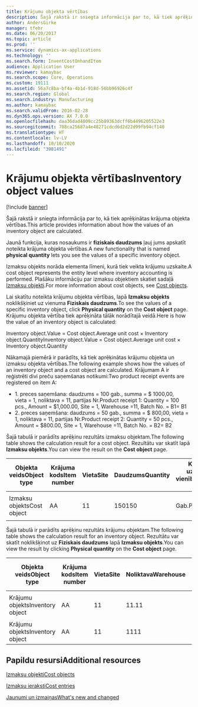 ```yaml
---
title: Krājumu objekta vērtības
description: Šajā rakstā ir sniegta informācija par to, kā tiek aprēķinātas krājuma objekta vērtības.
author: AndersGirke
manager: tfehr
ms.date: 06/20/2017
ms.topic: article
ms.prod: ''
ms.service: dynamics-ax-applications
ms.technology: ''
ms.search.form: InventCostOnhandItem
audience: Application User
ms.reviewer: kamaybac
ms.search.scope: Core, Operations
ms.custom: 19111
ms.assetid: 56a7c8ba-bf4a-4b1d-918d-56bb96926c4f
ms.search.region: Global
ms.search.industry: Manufacturing
ms.author: kamaybac
ms.search.validFrom: 2016-02-28
ms.dyn365.ops.version: AX 7.0.0
ms.openlocfilehash: daa36dad4009cc25b89363dcff6b4496205522e3
ms.sourcegitcommit: 708ca25687a4e48271cdcd6d2d22d99fb94cf140
ms.translationtype: HT
ms.contentlocale: lv-LV
ms.lasthandoff: 10/10/2020
ms.locfileid: "3981491"
---
```

# <a name="inventory-object-values"></a><span data-ttu-id="dfcdb-103">Krājumu objekta vērtības</span><span class="sxs-lookup"><span data-stu-id="dfcdb-103">Inventory object values</span></span>

[!include [banner](../includes/banner.md)]

<span data-ttu-id="dfcdb-104">Šajā rakstā ir sniegta informācija par to, kā tiek aprēķinātas krājuma objekta vērtības.</span><span class="sxs-lookup"><span data-stu-id="dfcdb-104">This article provides information about how the values of an inventory object are calculated.</span></span> 

<span data-ttu-id="dfcdb-105">Jaunā funkcija, kuras nosaukums ir **fiziskais daudzums** ļauj jums apskatīt noteikta krājuma objekta vērtības.</span><span class="sxs-lookup"><span data-stu-id="dfcdb-105">A new functionality that is named **physical quantity** lets you see the values of a specific inventory object.</span></span> 

<span data-ttu-id="dfcdb-106">Izmaksu objekts norāda elementa līmeni, kurā tiek veikta krājumu uzskaite.</span><span class="sxs-lookup"><span data-stu-id="dfcdb-106">A cost object represents the entity level where inventory accounting is performed.</span></span> <span data-ttu-id="dfcdb-107">Plašāku informāciju par izmaksu objektiem skatiet sadaļā [Izmaksu objekti](cost-object.md).</span><span class="sxs-lookup"><span data-stu-id="dfcdb-107">For more information about cost objects, see [Cost objects](cost-object.md).</span></span> 

<span data-ttu-id="dfcdb-108">Lai skatītu noteikta krājumu objekta vērtības, lapā **Izmaksu objekts** noklikšķiniet uz vienuma **Fiziskais daudzums**.</span><span class="sxs-lookup"><span data-stu-id="dfcdb-108">To see the values of a specific inventory object, click **Physical quantity** on the **Cost object** page.</span></span> <span data-ttu-id="dfcdb-109">Krājumu objekta vērtība tiek aprēķināta tālāk norādītajā veidā.</span><span class="sxs-lookup"><span data-stu-id="dfcdb-109">Here is how the value of an inventory object is calculated:</span></span> 

<span data-ttu-id="dfcdb-110">Inventory object.Value = Cost object.Average unit cost × Inventory object.Quantity</span><span class="sxs-lookup"><span data-stu-id="dfcdb-110">Inventory object.Value = Cost object.Average unit cost × Inventory object.Quantity</span></span> 

<span data-ttu-id="dfcdb-111">Nākamajā piemērā ir parādīts, kā tiek aprēķinātas krājumu objekta un izmaksu objekta vērtības.</span><span class="sxs-lookup"><span data-stu-id="dfcdb-111">The following example shows how the values of an inventory object and a cost object are calculated.</span></span> <span data-ttu-id="dfcdb-112">Krājumam A ir reģistrēti divi preču saņemšanas notikumi:</span><span class="sxs-lookup"><span data-stu-id="dfcdb-112">Two product receipt events are registered on item A:</span></span>

-   <span data-ttu-id="dfcdb-113">1. preces saņemšana: daudzums = 100 gab., summa = $ 1000,00, vieta = 1, noliktava = 11, partijas Nr.</span><span class="sxs-lookup"><span data-stu-id="dfcdb-113">Product receipt 1: Quantity = 100 pcs., Amount = $1,000.00, Site = 1, Warehouse =11, Batch No.</span></span> <span data-ttu-id="dfcdb-114">= B1</span><span class="sxs-lookup"><span data-stu-id="dfcdb-114">= B1</span></span>
-   <span data-ttu-id="dfcdb-115">2. preces saņemšana: daudzums = 50 gab., summa = $ 800,00, vieta = 1, noliktava = 11, partijas Nr.</span><span class="sxs-lookup"><span data-stu-id="dfcdb-115">Product receipt 2: Quantity = 50 pcs., Amount = $800.00, Site = 1, Warehouse =11, Batch No.</span></span> <span data-ttu-id="dfcdb-116">= B2</span><span class="sxs-lookup"><span data-stu-id="dfcdb-116">= B2</span></span>

<span data-ttu-id="dfcdb-117">Šajā tabulā ir parādīts aprēķinu rezultāts izmaksu objektam.</span><span class="sxs-lookup"><span data-stu-id="dfcdb-117">The following table shows the calculation result for a cost object.</span></span> <span data-ttu-id="dfcdb-118">Rezultātu var skatīt lapā **Izmaksu objekts**.</span><span class="sxs-lookup"><span data-stu-id="dfcdb-118">You can view the result on the **Cost object** page.</span></span>

<table style="width:100%;">
<colgroup>
<col width="14%" />
<col width="14%" />
<col width="14%" />
<col width="14%" />
<col width="14%" />
<col width="14%" />
<col width="14%" />
</colgroup>
<thead>
<tr class="header">
<th><span data-ttu-id="dfcdb-119">Objekta veids</span><span class="sxs-lookup"><span data-stu-id="dfcdb-119">Object type</span></span></th>
<th><span data-ttu-id="dfcdb-120">Krājuma kods</span><span class="sxs-lookup"><span data-stu-id="dfcdb-120">Item number</span></span></th>
<th><span data-ttu-id="dfcdb-121">Vieta</span><span class="sxs-lookup"><span data-stu-id="dfcdb-121">Site</span></span></th>
<th><span data-ttu-id="dfcdb-122">Daudzums</span><span class="sxs-lookup"><span data-stu-id="dfcdb-122">Quantity</span></span></th>
<th><span data-ttu-id="dfcdb-123">Krājumu uzskaites vienība</span><span class="sxs-lookup"><span data-stu-id="dfcdb-123">Inventory unit</span></span></th>
<th><span data-ttu-id="dfcdb-124">Vērtība</span><span class="sxs-lookup"><span data-stu-id="dfcdb-124">Value</span></span></th>
<th><span data-ttu-id="dfcdb-125">Vidējās vienības izmaksas</span><span class="sxs-lookup"><span data-stu-id="dfcdb-125">Average unit cost</span></span></th>
</tr>
</thead>
<tbody>
<tr class="odd">
<td><span data-ttu-id="dfcdb-126">Izmaksu objekts</span><span class="sxs-lookup"><span data-stu-id="dfcdb-126">Cost object</span></span></td>
<td><span data-ttu-id="dfcdb-127">A</span><span class="sxs-lookup"><span data-stu-id="dfcdb-127">A</span></span></td>
<td><span data-ttu-id="dfcdb-128">1</span><span class="sxs-lookup"><span data-stu-id="dfcdb-128">1</span></span></td>
<td><span data-ttu-id="dfcdb-129">150</span><span class="sxs-lookup"><span data-stu-id="dfcdb-129">150</span></span></td>
<td><span data-ttu-id="dfcdb-130">Gab.</span><span class="sxs-lookup"><span data-stu-id="dfcdb-130">Pcs.</span></span></td>
<td><p><span data-ttu-id="dfcdb-131">$ 1800,00</span><span class="sxs-lookup"><span data-stu-id="dfcdb-131">$1800.00</span></span></p></td>
<td><p><span data-ttu-id="dfcdb-132">$ 12,00</span><span class="sxs-lookup"><span data-stu-id="dfcdb-132">$12.00</span></span></p></td>
</tr>
</tbody>
</table>

<span data-ttu-id="dfcdb-133">Šajā tabulā ir parādīts aprēķinu rezultāts krājumu objektam.</span><span class="sxs-lookup"><span data-stu-id="dfcdb-133">The following table shows the calculation result for an inventory object.</span></span> <span data-ttu-id="dfcdb-134">Rezultātu var skatīt noklikšķinot uz **Fiziskais daudzums** lapā **Izmaksu objekts**.</span><span class="sxs-lookup"><span data-stu-id="dfcdb-134">You can view the result by clicking **Physical quantity** on the **Cost object** page.</span></span>

<table style="width:100%;">
<colgroup>
<col width="11%" />
<col width="11%" />
<col width="11%" />
<col width="11%" />
<col width="11%" />
<col width="11%" />
<col width="11%" />
<col width="11%" />
<col width="11%" />
</colgroup>
<thead>
<tr class="header">
<th><span data-ttu-id="dfcdb-135">Objekta veids</span><span class="sxs-lookup"><span data-stu-id="dfcdb-135">Object type</span></span></th>
<th><span data-ttu-id="dfcdb-136">Krājuma kods</span><span class="sxs-lookup"><span data-stu-id="dfcdb-136">Item number</span></span></th>
<th><span data-ttu-id="dfcdb-137">Vieta</span><span class="sxs-lookup"><span data-stu-id="dfcdb-137">Site</span></span></th>
<th><span data-ttu-id="dfcdb-138">Noliktava</span><span class="sxs-lookup"><span data-stu-id="dfcdb-138">Warehouse</span></span></th>
<th><span data-ttu-id="dfcdb-139">Paketes Nr.</span><span class="sxs-lookup"><span data-stu-id="dfcdb-139">Batch No.</span></span></th>
<th><span data-ttu-id="dfcdb-140">Daudzums</span><span class="sxs-lookup"><span data-stu-id="dfcdb-140">Quantity</span></span></th>
<th><span data-ttu-id="dfcdb-141">Krājumu uzskaites vienība</span><span class="sxs-lookup"><span data-stu-id="dfcdb-141">Inventory unit</span></span></th>
<th><span data-ttu-id="dfcdb-142">Vērtība</span><span class="sxs-lookup"><span data-stu-id="dfcdb-142">Value</span></span></th>
<th><span data-ttu-id="dfcdb-143">Vidējās vienības izmaksas</span><span class="sxs-lookup"><span data-stu-id="dfcdb-143">Average unit cost</span></span></th>
</tr>
</thead>
<tbody>
<tr class="odd">
<td><span data-ttu-id="dfcdb-144">Krājumu objekts</span><span class="sxs-lookup"><span data-stu-id="dfcdb-144">Inventory object</span></span></td>
<td><span data-ttu-id="dfcdb-145">A</span><span class="sxs-lookup"><span data-stu-id="dfcdb-145">A</span></span></td>
<td><span data-ttu-id="dfcdb-146">1</span><span class="sxs-lookup"><span data-stu-id="dfcdb-146">1</span></span></td>
<td><span data-ttu-id="dfcdb-147">11.</span><span class="sxs-lookup"><span data-stu-id="dfcdb-147">11</span></span></td>
<td><span data-ttu-id="dfcdb-148">B1</span><span class="sxs-lookup"><span data-stu-id="dfcdb-148">B1</span></span></td>
<td><span data-ttu-id="dfcdb-149">100</span><span class="sxs-lookup"><span data-stu-id="dfcdb-149">100</span></span></td>
<td><span data-ttu-id="dfcdb-150">Gab.</span><span class="sxs-lookup"><span data-stu-id="dfcdb-150">Pcs.</span></span></td>
<td><p><span data-ttu-id="dfcdb-151">$ 1200,00</span><span class="sxs-lookup"><span data-stu-id="dfcdb-151">$1200.00</span></span></p></td>
<td><p><span data-ttu-id="dfcdb-152">$ 12,00</span><span class="sxs-lookup"><span data-stu-id="dfcdb-152">$12.00</span></span></p></td>
</tr>
<tr class="even">
<td><span data-ttu-id="dfcdb-153">Krājumu objekts</span><span class="sxs-lookup"><span data-stu-id="dfcdb-153">Inventory object</span></span></td>
<td><span data-ttu-id="dfcdb-154">A</span><span class="sxs-lookup"><span data-stu-id="dfcdb-154">A</span></span></td>
<td><span data-ttu-id="dfcdb-155">1</span><span class="sxs-lookup"><span data-stu-id="dfcdb-155">1</span></span></td>
<td><span data-ttu-id="dfcdb-156">11</span><span class="sxs-lookup"><span data-stu-id="dfcdb-156">11</span></span></td>
<td><span data-ttu-id="dfcdb-157">B2</span><span class="sxs-lookup"><span data-stu-id="dfcdb-157">B2</span></span></td>
<td><span data-ttu-id="dfcdb-158">50</span><span class="sxs-lookup"><span data-stu-id="dfcdb-158">50</span></span></td>
<td><span data-ttu-id="dfcdb-159">Gab.</span><span class="sxs-lookup"><span data-stu-id="dfcdb-159">Pcs.</span></span></td>
<td><p><span data-ttu-id="dfcdb-160">$ 600,00</span><span class="sxs-lookup"><span data-stu-id="dfcdb-160">$600.00</span></span></p></td>
<td><p><span data-ttu-id="dfcdb-161">$ 12,00</span><span class="sxs-lookup"><span data-stu-id="dfcdb-161">$12.00</span></span></p></td>
</tr>
</tbody>
</table>



<a name="additional-resources"></a><span data-ttu-id="dfcdb-162">Papildu resursi</span><span class="sxs-lookup"><span data-stu-id="dfcdb-162">Additional resources</span></span>
--------

[<span data-ttu-id="dfcdb-163">Izmaksu objekti</span><span class="sxs-lookup"><span data-stu-id="dfcdb-163">Cost objects</span></span>](cost-object.md)

[<span data-ttu-id="dfcdb-164">Izmaksu ieraksti</span><span class="sxs-lookup"><span data-stu-id="dfcdb-164">Cost entries</span></span>](cost-entries.md)

[<span data-ttu-id="dfcdb-165">Jaunumi un izmaiņas</span><span class="sxs-lookup"><span data-stu-id="dfcdb-165">What's new and changed</span></span>](../../fin-and-ops/get-started/whats-new-changed.md)



